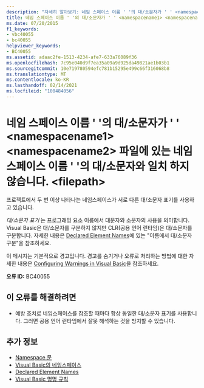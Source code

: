```yaml
---
description: "자세히 알아보기: 네임 스페이스 이름 ' '의 대/소문자가 ' ' <namespacename1> 파일에서 네임 스페이스 이름 ' '의 대/소문자와 일치 하지 않습니다. <namespacename2> <filepath>"
title: 네임 스페이스 이름 ' '의 대/소문자가 ' ' <namespacename1> <namespacename2> 파일에 있는 네임 스페이스 이름 ' '의 대/소문자와 일치 하지 않습니다. <filepath>
ms.date: 07/20/2015
f1_keywords:
- vbc40055
- bc40055
helpviewer_keywords:
- BC40055
ms.assetid: adaac2fe-1513-4234-afe7-633a76089f36
ms.openlocfilehash: 7c95e040d9f7ea35a09a9d925da49821ae1b03b1
ms.sourcegitcommit: 10e719780594efc781b15295e499c66f316068b8
ms.translationtype: MT
ms.contentlocale: ko-KR
ms.lasthandoff: 02/14/2021
ms.locfileid: "100484056"
---
```

# <a name="casing-of-namespace-name-namespacename1-does-not-match-casing-of-namespace-name-namespacename2-in-file-filepath"></a>네임 스페이스 이름 ' '의 대/소문자가 ' ' \<namespacename1> \<namespacename2> 파일에 있는 네임 스페이스 이름 ' '의 대/소문자와 일치 하지 않습니다. \<filepath>

프로젝트에서 두 번 이상 나타나는 네임스페이스가 서로 다른 대/소문자 표기를 사용하고 있습니다.  
  
 *대/소문자 표기* 는 프로그래밍 요소 이름에서 대문자와 소문자의 사용을 의미합니다. Visual Basic은 대/소문자를 구분하지 않지만 CLR(공용 언어 런타임)은 대/소문자를 구분합니다. 자세한 내용은 [Declared Element Names](../programming-guide/language-features/declared-elements/declared-element-names.md)에 있는 "이름에서 대/소문자 구분"을 참조하세요.  
  
 이 메시지는 기본적으로 경고입니다. 경고를 숨기거나 오류로 처리하는 방법에 대한 자세한 내용은 [Configuring Warnings in Visual Basic](/visualstudio/ide/configuring-warnings-in-visual-basic)을 참조하세요.  
  
 **오류 ID:** BC40055  
  
## <a name="to-correct-this-error"></a>이 오류를 해결하려면  
  
- 예방 조치로 네임스페이스를 참조할 때마다 항상 동일한 대/소문자 표기를 사용합니다. 그러면 공용 언어 런타임에서 잘못 해석하는 것을 방지할 수 있습니다.  
  
## <a name="see-also"></a>추가 정보

- [Namespace 문](../language-reference/statements/namespace-statement.md)
- [Visual Basic의 네임스페이스](../programming-guide/program-structure/namespaces.md)
- [Declared Element Names](../programming-guide/language-features/declared-elements/declared-element-names.md)
- [Visual Basic 명명 규칙](../programming-guide/program-structure/naming-conventions.md)

